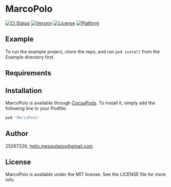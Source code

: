 # MarcoPolo

[![CI Status](https://img.shields.io/travis/25267226/MarcoPolo.svg?style=flat)](https://travis-ci.org/25267226/MarcoPolo)
[![Version](https://img.shields.io/cocoapods/v/MarcoPolo.svg?style=flat)](https://cocoapods.org/pods/MarcoPolo)
[![License](https://img.shields.io/cocoapods/l/MarcoPolo.svg?style=flat)](https://cocoapods.org/pods/MarcoPolo)
[![Platform](https://img.shields.io/cocoapods/p/MarcoPolo.svg?style=flat)](https://cocoapods.org/pods/MarcoPolo)

## Example

To run the example project, clone the repo, and run `pod install` from the Example directory first.

## Requirements

## Installation

MarcoPolo is available through [CocoaPods](https://cocoapods.org). To install
it, simply add the following line to your Podfile:

```ruby
pod 'MarcoPolo'
```

## Author

25267226, helio.mesquitaios@gmail.com

## License

MarcoPolo is available under the MIT license. See the LICENSE file for more info.
